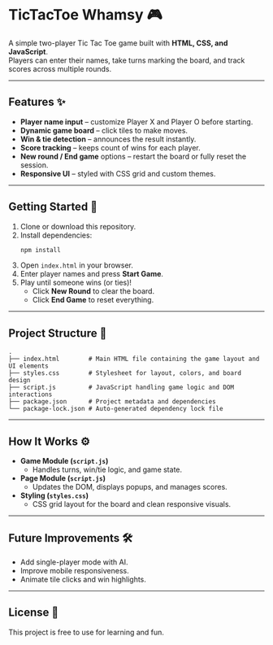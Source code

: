 # TicTacToe Whamsy 🎮

A simple two-player Tic Tac Toe game built with **HTML, CSS, and JavaScript**.  
Players can enter their names, take turns marking the board, and track scores across multiple rounds.

---

## Features ✨
- **Player name input** – customize Player X and Player O before starting.
- **Dynamic game board** – click tiles to make moves.
- **Win & tie detection** – announces the result instantly.
- **Score tracking** – keeps count of wins for each player.
- **New round / End game** options – restart the board or fully reset the session.
- **Responsive UI** – styled with CSS grid and custom themes.

---

## Getting Started 🚀
1. Clone or download this repository.
2. Install dependencies:
   ```bash
   npm install
3. Open `index.html` in your browser.
4. Enter player names and press **Start Game**.
5. Play until someone wins (or ties)!  
   - Click **New Round** to clear the board.  
   - Click **End Game** to reset everything.

---

## Project Structure 📂
``` plaintext
.
├── index.html        # Main HTML file containing the game layout and UI elements
├── styles.css        # Stylesheet for layout, colors, and board design
├── script.js         # JavaScript handling game logic and DOM interactions
├── package.json      # Project metadata and dependencies
└── package-lock.json # Auto-generated dependency lock file
```

---

## How It Works ⚙️
- **Game Module (`script.js`)**
  - Handles turns, win/tie logic, and game state.
- **Page Module (`script.js`)**
  - Updates the DOM, displays popups, and manages scores.
- **Styling (`styles.css`)**
  - CSS grid layout for the board and clean responsive visuals.

---

## Future Improvements 🛠
- Add single-player mode with AI.
- Improve mobile responsiveness.
- Animate tile clicks and win highlights.

---

## License 📜
This project is free to use for learning and fun.  
